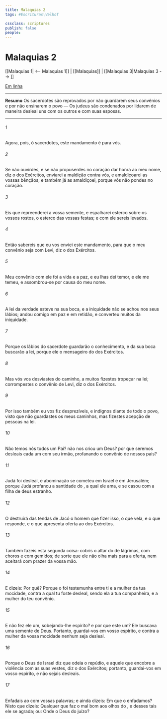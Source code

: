 ```yaml
---
title: Malaquias 2
tags: #Escrituras\VelhoT

cssclass: scriptures
publish: false
people:
---
```


# Malaquias 2
[[Malaquias 1| <-- Malaquias 1]] | [[Malaquias]] | [[Malaquias 3|Malaquias 3 --> ]]

[Em linha](https://churchofjesuschrist.org/study/scriptures/ot/mal/2?lang=por)

---
__Resumo__
Os sacerdotes são reprovados por não guardarem seus convênios e por não ensinarem o povo — Os judeus são condenados por lidarem de maneira desleal uns com os outros e com suas esposas.

---
###### 1 
Agora, pois, ó sacerdotes, este mandamento é para vós.

###### 2 
Se não  ouvirdes, e se não propuserdes no coração dar honra ao meu nome, diz o  dos Exércitos, enviarei a maldição contra vós, e amaldiçoarei as vossas bênçãos; e também já as amaldiçoei, porque vós não pondes  no coração.

###### 3 
Eis que repreenderei a vossa semente, e espalharei esterco sobre os vossos rostos, o esterco das vossas festas; e com ele sereis levados.

###### 4 
Então sabereis que eu vos enviei este mandamento, para que o meu convênio seja com Levi, diz o  dos Exércitos.

###### 5 
Meu convênio com ele foi a vida e a paz, e eu lhas dei  temor, e ele me temeu, e assombrou-se por causa do meu nome.

###### 6 
A lei da verdade esteve na sua boca, e a iniquidade não se achou nos seus lábios; andou comigo em paz e em retidão, e converteu muitos da iniquidade.

###### 7 
Porque os lábios do sacerdote guardarão o conhecimento, e da sua boca buscarão a lei, porque ele  o mensageiro do  dos Exércitos.

###### 8 
Mas vós vos desviastes do caminho, a muitos fizestes tropeçar na lei; corrompestes o convênio de Levi, diz o  dos Exércitos.

###### 9 
Por isso também eu vos fiz desprezíveis, e indignos diante de todo o povo, visto que não guardastes os meus caminhos, mas fizestes acepção de pessoas na lei.

###### 10 
Não temos nós todos um  Pai? não nos criou um  Deus? por que seremos desleais cada um com seu irmão, profanando o convênio de nossos pais?

###### 11 
Judá foi desleal, e abominação se cometeu em Israel e em Jerusalém; porque Judá profanou a santidade do , a qual ele ama, e se casou com a filha de deus estranho.

###### 12 
O  destruirá das tendas de Jacó o homem que fizer isso, o que vela, e o que responde, e o que apresenta oferta ao  dos Exércitos.

###### 13 
Também fazeis esta segunda coisa: cobris o altar do  de lágrimas, com choros e com gemidos; de sorte que ele não olha mais para a oferta, nem  aceitará com prazer da vossa mão.

###### 14 
E dizeis: Por quê? Porque o  foi testemunha entre ti e a mulher da tua mocidade, contra a qual tu foste desleal, sendo ela a tua companheira, e a mulher do teu convênio.

###### 15 
E não fez ele  um, sobejando-lhe espírito? e por que  este um? Ele buscava uma semente de Deus. Portanto, guardai-vos em vosso espírito, e contra a mulher da vossa mocidade nenhum seja desleal.

###### 16 
Porque o  Deus de Israel diz que odeia o repúdio, e aquele que encobre a violência com as suas vestes, diz o  dos Exércitos; portanto, guardai-vos em vosso espírito, e não sejais desleais.

###### 17 
Enfadais ao  com vossas palavras; e ainda dizeis: Em que o enfadamos? Nisto que dizeis: Qualquer que faz o mal  bom aos olhos do , e desses tais  ele se agrada; ou: Onde  o Deus do juízo?


